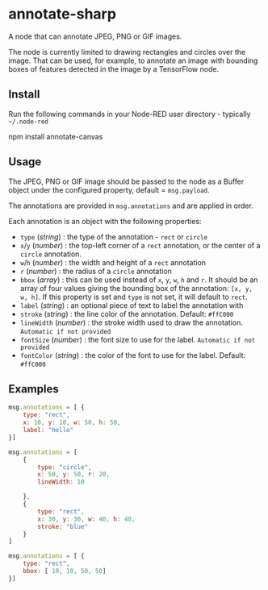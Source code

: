 # annotate-sharp

A node that can annotate JPEG, PNG or GIF images.

The node is currently limited to drawing rectangles and circles over the image.
That can be used, for example, to annotate an image with bounding boxes of features
detected in the image by a TensorFlow node.

Install
-------

Run the following commands in your Node-RED user directory - typically `~/.node-red`

npm install annotate-canvas


Usage
-----

The JPEG, PNG or GIF image should be passed to the node as a Buffer object under the configured property, default = `msg.payload`.

The annotations are provided in <code>msg.annotations</code> and are applied in order.

Each annotation is an object with the following properties:

 - `type` (*string*) : the type of the annotation - `rect` or `circle`
 - `x`/`y` (*number*) : the top-left corner of a `rect` annotation, or the center of a `circle` annotation.
 - `w`/`h` (*number*) : the width and height of a `rect` annotation
 - `r` (*number*) : the radius of a `circle` annotation
 - `bbox` (*array*) : this can be used instead of `x`, `y`, `w`, `h` and `r`.
   It should be an array of four values giving the bounding box of the annotation:
   `[x, y, w, h]`. If this property is set and `type` is not set, it will default to `rect`.
 - `label` (*string*) : an optional piece of text to label the annotation with
 - `stroke` (*string*) : the line color of the annotation. Default: `#ffC000`
 - `lineWidth` (*number*) : the stroke width used to draw the annotation. `Automatic if not provided`
 - `fontSize` (*number*) : the font size to use for the label. `Automatic if not provided`
 - `fontColor` (*string*) : the color of the font to use for the label. Default: `#ffC000`
 

Examples
--------

```javascript
msg.annotations = [ {
    type: "rect",
    x: 10, y: 10, w: 50, h: 50,
    label: "hello"
}]
```
```javascript
msg.annotations = [
    {
        type: "circle",
        x: 50, y: 50, r: 20,
        lineWidth: 10

    },
    {
        type: "rect",
        x: 30, y: 30, w: 40, h: 40,
        stroke: "blue"
    }
]
```
```javascript
msg.annotations = [ {
    type: "rect",
    bbox: [ 10, 10, 50, 50]
}]
```


